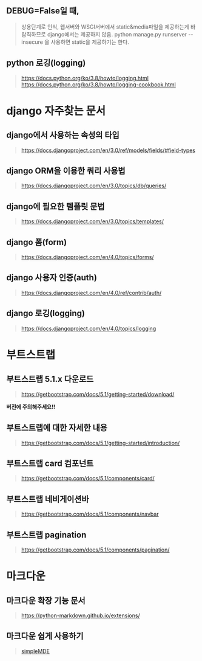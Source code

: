 ## DEBUG=False일 때,
>상용단계로 인식, 웹서버와 WSGI서버에서 static&media파일을 제공하는게 바람직하므로 django에서는 제공하지 않음.
python manage.py runserver --insecure 을 사용하면 static을 제공하기는 한다.

## python 로깅(logging)
>https://docs.python.org/ko/3.8/howto/logging.html
>https://docs.python.org/ko/3.8/howto/logging-cookbook.html
  
# django 자주찾는 문서
## django에서 사용하는 속성의 타입
>https://docs.djangoproject.com/en/3.0/ref/models/fields/#field-types
  
## django ORM을 이용한 쿼리 사용법
>https://docs.djangoproject.com/en/3.0/topics/db/queries/
  
## django에 필요한 템플릿 문법
>https://docs.djangoproject.com/en/3.0/topics/templates/
  
## django 폼(form)
>https://docs.djangoproject.com/en/4.0/topics/forms/

## django 사용자 인증(auth)
>https://docs.djangoproject.com/en/4.0/ref/contrib/auth/

## django 로깅(logging)
>https://docs.djangoproject.com/en/4.0/topics/logging
  
# 부트스트랩
## 부트스트랩 5.1.x 다운로드
>https://getbootstrap.com/docs/5.1/getting-started/download/

**버전에 주의해주세요!!**
  
## 부트스트랩에 대한 자세한 내용
>https://getbootstrap.com/docs/5.1/getting-started/introduction/
  
## 부트스트랩 card 컴포넌트
>https://getbootstrap.com/docs/5.1/components/card/
  
## 부트스트랩 네비게이션바
>https://getbootstrap.com/docs/5.1/components/navbar

## 부트스트랩 pagination
>https://getbootstrap.com/docs/5.1/components/pagination/

# 마크다운
## 마크다운 확장 기능 문서
>https://python-markdown.github.io/extensions/
  
## 마크다운 쉽게 사용하기
>[simpleMDE](https://simplemde.com/)